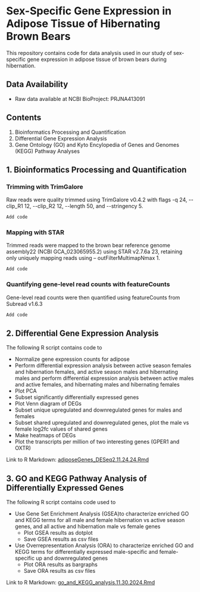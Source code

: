 # Sex-Specific Gene Expression in Adipose Tissue of Hibernating Brown Bears
This repository contains code for data analysis used in our study of sex-specific gene expression in adipose tissue of brown bears during hibernation.

## Data Availability
- Raw data available at NCBI BioProject: PRJNA413091

## Contents
1. Bioinformatics Processing and Quantification
2. Differential Gene Expression Analysis
3. Gene Ontology (GO) and Kyto Encylopedia of Genes and Genomes (KEGG) Pathway Analyses

## 1. Bioinformatics Processing and Quantification
### Trimming with TrimGalore
Raw reads were quality trimmed using TrimGalore v0.4.2 with flags -q 24, --clip_R1 12, --clip_R2 12, --length 50, and --stringency 5. 
```bash
Add code
```

### Mapping with STAR
Trimmed reads were mapped to the brown bear reference genome assembly22 (NCBI GCA_023065955.2) using STAR v2.7.6a 23, retaining only uniquely mapping reads using – outFilterMultimapNmax 1. 
```bash
Add code
```

### Quantifying gene-level read counts with featureCounts
Gene-level read counts were then quantified using featureCounts from Subread v1.6.3
```bash
Add code
```

## 2. Differential Gene Expression Analysis
The following R script contains code to
- Normalize gene expression counts for adipose
- Perform differential expression analysis between active season females and hibernation females, and active season males and hibernating males and perform differential expression analysis between active  males and active females, and hibernating  males and hibernating females
- Plot PCA 
- Subset significantly differentially expressed genes
- Plot Venn diagram of DEGs
- Subset unique upregulated and downregulated genes for males and females
- Subset shared upregulated and downregulated genes, plot the male vs female log2fc values of shared genes
- Make heatmaps of DEGs
- Plot the transcripts per million of two interesting genes (GPER1 and OXTR)

Link to R Markdown: [adiposeGenes_DESeq2.11.24.24.Rmd](https://github.com/lexienstrom/brown-bear-adipose-sex-differences/blob/main/analysis/adipose_DESeq2.11.25.24.Rmd)

## 3. GO and KEGG Pathway Analysis of Differentially Expressed Genes
The following R script contains code used to
- Use Gene Set Enrichment Analysis (GSEA)to characterize enriched GO and KEGG terms for all male and female hibernation vs active season genes, and all active and hibernation male vs female genes
  * Plot GSEA results as dotplot
  * Save GSEA results as csv files
- Use Overrepresentation Analysis (ORA) to characterize enriched GO and KEGG terms for differentially expressed male-specific and female-specific up and downregulated genes
  * Plot ORA results as bargraphs
  * Save ORA results as csv files

Link to R Markdown: [go_and_KEGG_analysis.11.30.2024.Rmd](https://github.com/lexienstrom/brown-bear-adipose-sex-differences/blob/main/analysis/go_and_KEGG_analysis.11.30.2024.Rmd)
